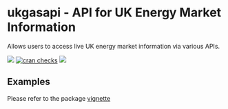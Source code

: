 # ukgasapi - API for UK Energy Market Information
Allows users to access live UK energy market information via various APIs.

[![](https://www.r-pkg.org/badges/version/ukgasapi)](https://cran.r-project.org/package=ukgasapi) [![cran checks](https://cranchecks.info/badges/summary/ukgasapi)](https://cran.r-project.org/web/checks/check_results_ukgasapi.html) [![](http://cranlogs.r-pkg.org/badges/grand-total/ukgasapi)](https://cran.r-project.org/package=ukgasapi)


## Examples

Please refer to the package [vignette](https://cran.rstudio.com/web/packages/ukgasapi/vignettes/vignette.html)
